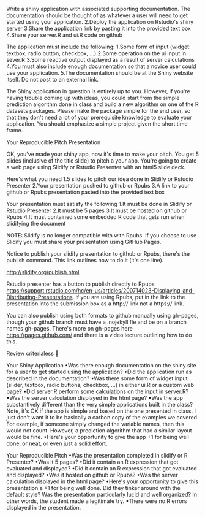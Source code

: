 
Write a shiny application with associated supporting documentation. The documentation should be thought of as whatever a user will need to get started using your application.
2.Deploy the application on Rstudio's shiny server
3.Share the application link by pasting it into the provided text box
4.Share your server.R and ui.R code on github

The application must include the following:
1.Some form of input (widget: textbox, radio button, checkbox, ...)
2.Some operation on the ui input in sever.R
3.Some reactive output displayed as a result of server calculations
4.You must also include enough documentation so that a novice user could use your application.
5.The documentation should be at the Shiny website itself. Do not post to an external link.

The Shiny application in question is entirely up to you. However, if you're having trouble coming up with ideas, you could start from the simple prediction algorithm done in class and build a new algorithm on one of the R datasets packages. Please make the package simple for the end user, so that they don't need a lot of your prerequisite knowledge to evaluate your application. You should emphasize a simple project given the short time frame.

Your Reproducible Pitch Presentation

OK, you've made your shiny app, now it's time to make your pitch. You get 5 slides (inclusive of the title slide) to pitch a your app. You're going to create a web page using Slidify or Rstudio Presenter with an html5 slide deck.

Here's what you need
1.5 slides to pitch our idea done in Slidify or Rstudio Presenter
2.Your presentation pushed to github or Rpubs
3.A link to your github or Rpubs presentation pasted into the provided text box

Your presentation must satisfy the following
1.It must be done in Slidify or Rstudio Presenter
2.It must be 5 pages
3.It must be hosted on github or Rpubs
4.It must contained some embedded R code that gets run when slidifying the document

NOTE: Slidify is no longer compatible with with Rpubs. If you choose to use Slidify you must share your presentation using GitHub Pages.

Notice to publish your slidify presentation to github or Rpubs, there's the publish command. This link outlines how to do it (it's one line). 

http://slidify.org/publish.html

Rstudio presenter has a button to publish directly to Rpubs https://support.rstudio.com/hc/en-us/articles/200714023-Displaying-and-Distributing-Presentations. If you are using Rpubs, put in the link to the presentation into the submission box as a http:// link not a https:// link.

You can also publish using both formats to github manually using gh-pages, though your github branch must have a .nojekyll fle and be on a branch names gh-pages. There's more on gh-pages here https://pages.github.com/ and there is a video lecture outlining how to do this.


Review criterialess 




Your Shiny Application
•Was there enough documentation on the shiny site for a user to get started using the application?
•Did the application run as described in the documentation?
•Was there some form of widget input (slider, textbox, radio buttons, checkbox, ...) in either ui.R or a custom web page?
•Did server.R perform some calculations on the input in server.R?
•Was the server calculation displayed in the html page?
•Was the app substantively different than the very simple applications built in the class? Note, it's OK if the app is simple and based on the one presented in class. I just don't want it to be basically a carbon copy of the examples we covered. For example, if someone simply changed the variable names, then this would not count. However, a prediction algorithm that had a similar layout would be fine.
•Here's your opportunity to give the app +1 for being well done, or neat, or even just a solid effort.

Your Reproducible Pitch
•Was the presentation completed in slidify or R Presenter?
•Was it 5 pages?
•Did it contain an R expression that got evaluated and displayed?
•Did it contain an R expression that got evaluated and displayed?
•Was it hosted on github or Rpubs?
•Was the server calculation displayed in the html page?
•Here's your opportunity to give this presentation a +1 for being well done. Did they tinker around with the default style? Was the presentation particularly lucid and well organized? In other words, the student made a legitimate try.
•There were no R errors displayed in the presentation.
